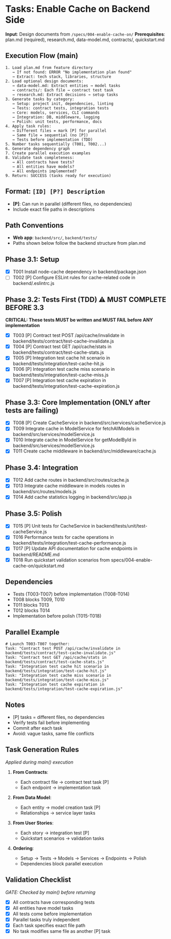 # Tasks: Enable Cache on Backend Side

**Input**: Design documents from `/specs/004-enable-cache-on/`
**Prerequisites**: plan.md (required), research.md, data-model.md, contracts/, quickstart.md

## Execution Flow (main)
```
1. Load plan.md from feature directory
   → If not found: ERROR "No implementation plan found"
   → Extract: tech stack, libraries, structure
2. Load optional design documents:
   → data-model.md: Extract entities → model tasks
   → contracts/: Each file → contract test task
   → research.md: Extract decisions → setup tasks
3. Generate tasks by category:
   → Setup: project init, dependencies, linting
   → Tests: contract tests, integration tests
   → Core: models, services, CLI commands
   → Integration: DB, middleware, logging
   → Polish: unit tests, performance, docs
4. Apply task rules:
   → Different files = mark [P] for parallel
   → Same file = sequential (no [P])
   → Tests before implementation (TDD)
5. Number tasks sequentially (T001, T002...)
6. Generate dependency graph
7. Create parallel execution examples
8. Validate task completeness:
   → All contracts have tests?
   → All entities have models?
   → All endpoints implemented?
9. Return: SUCCESS (tasks ready for execution)
```

## Format: `[ID] [P?] Description`
- **[P]**: Can run in parallel (different files, no dependencies)
- Include exact file paths in descriptions

## Path Conventions
- **Web app**: `backend/src/`, `backend/tests/`
- Paths shown below follow the backend structure from plan.md

## Phase 3.1: Setup
- [x] T001 Install node-cache dependency in backend/package.json
- [ ] T002 [P] Configure ESLint rules for cache-related code in backend/.eslintrc.js

## Phase 3.2: Tests First (TDD) ⚠️ MUST COMPLETE BEFORE 3.3
**CRITICAL: These tests MUST be written and MUST FAIL before ANY implementation**
- [x] T003 [P] Contract test POST /api/cache/invalidate in backend/tests/contract/test-cache-invalidate.js
- [x] T004 [P] Contract test GET /api/cache/stats in backend/tests/contract/test-cache-stats.js
- [x] T005 [P] Integration test cache hit scenario in backend/tests/integration/test-cache-hit.js
- [x] T006 [P] Integration test cache miss scenario in backend/tests/integration/test-cache-miss.js
- [x] T007 [P] Integration test cache expiration in backend/tests/integration/test-cache-expiration.js

## Phase 3.3: Core Implementation (ONLY after tests are failing)
- [x] T008 [P] Create CacheService in backend/src/services/cacheService.js
- [x] T009 Integrate cache in ModelService for fetchAllModels in backend/src/services/modelService.js
- [x] T010 Integrate cache in ModelService for getModelById in backend/src/services/modelService.js
- [x] T011 Create cache middleware in backend/src/middleware/cache.js

## Phase 3.4: Integration
- [x] T012 Add cache routes in backend/src/routes/cache.js
- [x] T013 Integrate cache middleware in models routes in backend/src/routes/models.js
- [x] T014 Add cache statistics logging in backend/src/app.js

## Phase 3.5: Polish
- [x] T015 [P] Unit tests for CacheService in backend/tests/unit/test-cacheService.js
- [x] T016 Performance tests for cache operations in backend/tests/integration/test-cache-performance.js
- [x] T017 [P] Update API documentation for cache endpoints in backend/README.md
- [x] T018 Run quickstart validation scenarios from specs/004-enable-cache-on/quickstart.md

## Dependencies
- Tests (T003-T007) before implementation (T008-T014)
- T008 blocks T009, T010
- T011 blocks T013
- T012 blocks T014
- Implementation before polish (T015-T018)

## Parallel Example
```
# Launch T003-T007 together:
Task: "Contract test POST /api/cache/invalidate in backend/tests/contract/test-cache-invalidate.js"
Task: "Contract test GET /api/cache/stats in backend/tests/contract/test-cache-stats.js"
Task: "Integration test cache hit scenario in backend/tests/integration/test-cache-hit.js"
Task: "Integration test cache miss scenario in backend/tests/integration/test-cache-miss.js"
Task: "Integration test cache expiration in backend/tests/integration/test-cache-expiration.js"
```

## Notes
- [P] tasks = different files, no dependencies
- Verify tests fail before implementing
- Commit after each task
- Avoid: vague tasks, same file conflicts

## Task Generation Rules
*Applied during main() execution*

1. **From Contracts**:
   - Each contract file → contract test task [P]
   - Each endpoint → implementation task

2. **From Data Model**:
   - Each entity → model creation task [P]
   - Relationships → service layer tasks

3. **From User Stories**:
   - Each story → integration test [P]
   - Quickstart scenarios → validation tasks

4. **Ordering**:
   - Setup → Tests → Models → Services → Endpoints → Polish
   - Dependencies block parallel execution

## Validation Checklist
*GATE: Checked by main() before returning*

- [x] All contracts have corresponding tests
- [x] All entities have model tasks
- [x] All tests come before implementation
- [x] Parallel tasks truly independent
- [x] Each task specifies exact file path
- [x] No task modifies same file as another [P] task